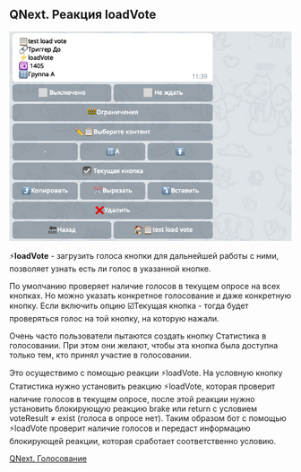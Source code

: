 ## QNext. Реакция loadVote
![](./1.png)

⚡️**loadVote** - загрузить голоса кнопки для дальнейшей работы с ними, позволяет узнать есть ли голос в указанной кнопке.

По умолчанию проверяет наличие голосов в текущем опросе на всех кнопках. Но можно указать конкретное голосование и даже конкретную кнопку. Если включить опцию ☑️Текущая кнопка - тогда будет проверяться голос на той кнопку, на которую нажали.

Очень часто пользователи пытаются создать кнопку Статистика в голосовании. При этом они желают, чтобы эта кнопка была доступна только тем, кто принял участие в голосовании.

Это осуществимо с помощью реакции ⚡️loadVote. На условную кнопку Статистика нужно установить реакцию ⚡️loadVote, которая проверит наличие голосов в текущем опросе, после этой реакции нужно установить блокирующую реакцию brake или return с условием voteResult ≠ exist (голоса в опросе нет). Таким образом бот с помощью ⚡️loadVote проверит наличие голосов и передаст информацию блокирующей реакции, которая сработает соответственно условию.



[QNext. Голосование](/docs-test/_export/admin/vote-about)

